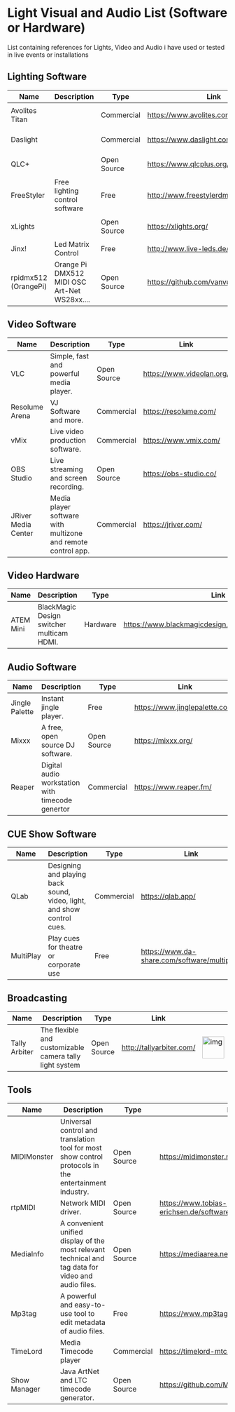 # Light Visual and Audio List (Software or Hardware)
List containing references for Lights, Video and Audio i have used or tested in live events or installations


## Lighting Software
| Name                      | Description                         | Type          |  Link                     |   |
| ------------------------- | ----------------------------------- | ------------- | ------------------------- | - |
| Avolites Titan            |                                              | Commercial    | https://www.avolites.com/products/    | <img src="https://upload.wikimedia.org/wikipedia/en/2/21/Avolites_Logo.svg" alt="img" height="50"/> |
| Daslight                  |                                              | Commercial    | https://www.daslight.com/             | <img src="https://www.daslight.com/logo_daslight.png" alt="img" height="50"/> |
| QLC+                      |                                              | Open Source   | https://www.qlcplus.org/              | <img src="https://www.thedmxwiki.com/_media/dmx_control_software/qlcplus_icon.png" alt="img" height="50"/> |
| FreeStyler                | Free lighting control software               | Free          | http://www.freestylerdmx.be/          |   |
| xLights                   |                                              | Open Source   | https://xlights.org/                  | <img src="https://xlights.org/wp-content/uploads/2017/03/XLNC_Main_Page.jpg" alt="img" height="50"/> |
| Jinx!                     | Led Matrix Control                           | Free          | http://www.live-leds.de/              |   |
| rpidmx512 (OrangePi)      | Orange Pi DMX512 MIDI OSC Art-Net WS28xx.... | Open Source   | https://github.com/vanvught/rpidmx512 |   |              

## Video Software
| Name                      | Description                                 | Type          | Link                      |   |
| ------------------------- | ------------------------------------------- | ------------- | ------------------------- | - |
| VLC                       | Simple, fast and powerful media player.                       | Open Source   | https://www.videolan.org/ | <img src="https://upload.wikimedia.org/wikipedia/commons/3/38/VLC_icon.png" alt="img" height="50"/> |
| Resolume Arena            | VJ Software and more.                                         | Commercial    | https://resolume.com/     | <img src="https://resolume.com/gfx/arena7icon.svg" alt="img" height="50"/> |
| vMix                      | Live video production software.                               | Commercial    | https://www.vmix.com/     | <img src="https://www.vmix.com/images/2017/main/vmix-logo.png" alt="img" height="50"/> |
| OBS Studio                | Live streaming and screen recording.                          | Open Source   | https://obs-studio.co/    | <img src="https://upload.wikimedia.org/wikipedia/commons/1/14/Open_Broadcaster_Software_Logo.png" alt="img" height="50"/> |
| JRiver Media Center       | Media player software with multizone and remote control app.  | Commercial    | https://jriver.com/       | <img src="https://jriver.com/images/header/logo.png" alt="img" height="50"/> |

## Video Hardware
| Name                      | Description                                 | Type          | Link                      |   |
| ------------------------- | ------------------------------------------- | ------------- | ------------------------- | - |
| ATEM Mini                 | BlackMagic Design switcher multicam HDMI.   | Hardware      | https://www.blackmagicdesign.com/it/products/atemmini | <img src="https://upload.wikimedia.org/wikipedia/en/b/b8/Blackmagic_Design_logo.svg" alt="img" height="50"/> |


## Audio Software  
| Name                      | Description                                      | Type          | Link                      |   |
| ------------------------- | ------------------------------------------------ | ------------- | ------------------------- | - |
| Jingle Palette            | Instant jingle player.                           | Free          | https://www.jinglepalette.com/ | <img src="https://i.ytimg.com/vi/iDnW3E4G3dg/sddefault.jpg" alt="img" width="50" height="50"/> |
| Mixxx                     | A free, open source DJ software.                 | Open Source   | https://mixxx.org/             | <img src="https://upload.wikimedia.org/wikipedia/commons/0/08/Mixxx-logo.svg" alt="img" width="50" height="50"/> |
| Reaper                    | Digital audio workstation with timecode genertor | Commercial    | https://www.reaper.fm/         | <img src="https://upload.wikimedia.org/wikipedia/it/c/cf/REAPER_logo.png" alt="img" width="50" height="50"/> |


## CUE Show Software
| Name                      | Description                                      | Type          | Link                      |   |
| ------------------------- | ------------------------------------------------ | ------------- | ------------------------- | - |
| QLab                      | Designing and playing back sound, video, light, and show control cues. | Commercial | https://qlab.app/                            | <img src="https://qlab.app/static/qlab-4-icon-e90056ea671b2707ce8a4ba76afc1b3b.png" alt="img" height="50"/> |
| MultiPlay                 | Play cues for theatre or corporate use                                 | Free       | https://www.da-share.com/software/multiplay/ |   |


## Broadcasting
| Name                      | Description                                 | Type          | Link                      |   |
| ------------------------- | ------------------------------------------- | ------------- | ------------------------- | - |
| Tally Arbiter             | The flexible and customizable camera tally light system  | Open Source   | http://tallyarbiter.com/   | <img src="https://josephdadams.github.io/TallyArbiter/img/logo.png" alt="img" height="50"/> |

## Tools
| Name                      | Description                                 | Type          | Link                      |   |
| ------------------------- | ------------------------------------------- | ------------- | ------------------------- | - |
| MIDIMonster               | Universal control and translation tool for most show control protocols in the entertainment industry. | Open Source | https://midimonster.net/                              | <img src="https://kb.midimonster.net/_static/MIDIMonster.svg" alt="img" height="50"/> |
| rtpMIDI                   | Network MIDI driver.                                                                                  | Open Source | https://www.tobias-erichsen.de/software/rtpmidi.html  |  |
| MediaInfo                 | A convenient unified display of the most relevant technical and tag data for video and audio files.   | Open Source | https://mediaarea.net/it/MediaInfo                    | <img src="https://mediaarea.net/images/7eea6c8-3afa271.png" alt="img" width="50" height="50"/> |
| Mp3tag                    | A powerful and easy-to-use tool to edit metadata of audio files.                                      | Free        | https://www.mp3tag.de/en/index.html                   | <img src="https://www.mp3tag.de/images/logo.png" alt="img" width="50" height="50"/> |
| TimeLord                  | Media Timecode player                                                                                 | Commercial  | https://timelord-mtc.com/                             | <img src="https://timelord-mtc.com/files/cache/ebe4e47969b629fd660cff58c57a14e3_f9.png" alt="img" height="50"/> |
| Show Manager              | Java ArtNet and LTC timecode generator.                                                               | Open Source | https://github.com/MrExplode/ShowManager              |  |
